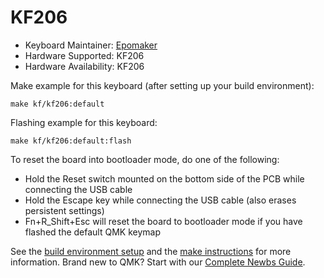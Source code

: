 # KF206

* Keyboard Maintainer: [Epomaker](https://github.com/Epomaker)
* Hardware Supported: KF206
* Hardware Availability: KF206

Make example for this keyboard (after setting up your build environment):

    make kf/kf206:default
        
Flashing example for this keyboard:

    make kf/kf206:default:flash

To reset the board into bootloader mode, do one of the following:

* Hold the Reset switch mounted on the bottom side of the PCB while connecting the USB cable
* Hold the Escape key while connecting the USB cable (also erases persistent settings)
* Fn+R_Shift+Esc will reset the board to bootloader mode if you have flashed the default QMK keymap

See the [build environment setup](https://docs.qmk.fm/#/getting_started_build_tools) and the [make instructions](https://docs.qmk.fm/#/getting_started_make_guide) for more information. Brand new to QMK? Start with our [Complete Newbs Guide](https://docs.qmk.fm/#/newbs).
